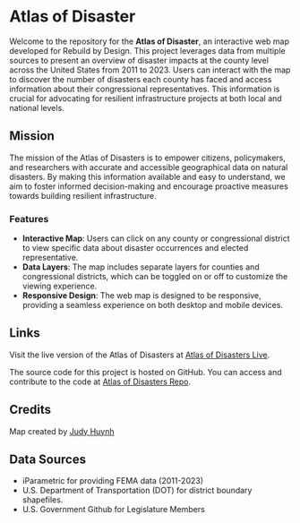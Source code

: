 # Atlas of Disaster

Welcome to the repository for the **Atlas of Disaster**, an interactive web map developed for Rebuild by Design. This project leverages data from multiple sources to present an overview of disaster impacts at the county level across the United States from 2011 to 2023. Users can interact with the map to discover the number of disasters each county has faced and access information about their congressional representatives. This information is crucial for advocating for resilient infrastructure projects at both local and national levels.

## Mission

The mission of the Atlas of Disasters is to empower citizens, policymakers, and researchers with accurate and accessible geographical data on natural disasters. By making this information available and easy to understand, we aim to foster informed decision-making and encourage proactive measures towards building resilient infrastructure.

### Features

- **Interactive Map**: Users can click on any county or congressional district to view specific data about disaster occurrences and elected representative.
- **Data Layers**: The map includes separate layers for counties and congressional districts, which can be toggled on or off to customize the viewing experience.
- **Responsive Design**: The web map is designed to be responsive, providing a seamless experience on both desktop and mobile devices.

## Links

Visit the live version of the Atlas of Disasters at [Atlas of Disasters Live](https://rebuildbydesign.github.io/atlas-of-disaster/).

The source code for this project is hosted on GitHub. You can access and contribute to the code at [Atlas of Disasters Repo](https://github.com/rebuildbydesign/atlas-of-disaster).

## Credits

Map created by [Judy Huynh](https://github.com/j00by)

## Data Sources

- iParametric for providing FEMA data (2011-2023)
- U.S. Department of Transportation (DOT) for district boundary shapefiles.
- U.S. Government Github for Legislature Members
